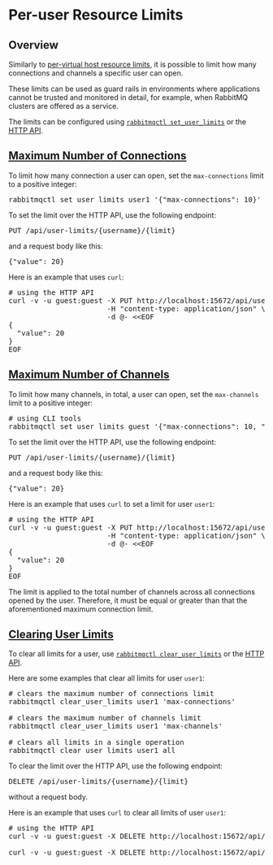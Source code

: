 <!--
Copyright (c) 2007-2023 Broadcom. All Rights Reserved. The term “Broadcom” refers to Broadcom Inc. and/or its subsidiaries.

All rights reserved. This program and the accompanying materials
are made available under the terms of the under the Apache License,
Version 2.0 (the "License”); you may not use this file except in compliance
with the License. You may obtain a copy of the License at

https://www.apache.org/licenses/LICENSE-2.0

Unless required by applicable law or agreed to in writing, software
distributed under the License is distributed on an "AS IS" BASIS,
WITHOUT WARRANTIES OR CONDITIONS OF ANY KIND, either express or implied.
See the License for the specific language governing permissions and
limitations under the License.
-->

# Per-user Resource Limits

## Overview

Similarly to [per-virtual host resource limits](./vhosts.html#limits), it is possible to limit
how many connections and channels a specific user can open.

These limits can be used as guard rails in environments where applications
cannot be trusted and monitored in detail, for example, when RabbitMQ clusters
are offered as a service.

The limits can be configured using [`rabbitmqctl set_user_limits`](./cli.html) or the [HTTP API](./management.html#http-api).

## <a id="connections" class="anchor" href="#connections">Maximum Number of Connections</a>

To limit how many connection a user can open, set the `max-connections` limit to
a positive integer:

<pre class="lang-bash">
rabbitmqctl set_user_limits user1 '{"max-connections": 10}'
</pre>

To set the limit over the HTTP API, use the following endpoint:

<pre class="lang-ini">
PUT /api/user-limits/{username}/{limit}
</pre>

and a request body like this:

<pre class="lang-javascript">
{"value": 20}
</pre>

Here is an example that uses `curl`:

<pre class="lang-bash">
# using the HTTP API
curl -v -u guest:guest -X PUT http://localhost:15672/api/user-limits/user1/max-connections \
                       -H "content-type: application/json" \
                       -d @- &lt;&lt;EOF
{
  "value": 20
}
EOF
</pre>

## <a id="channels" class="anchor" href="#channels">Maximum Number of Channels</a>

To limit how many channels, in total, a user can open, set the `max-channels` limit to
a positive integer:

<pre class="lang-bash">
# using CLI tools
rabbitmqctl set_user_limits guest '{"max-connections": 10, "max-channels": 20}'
</pre>

To set the limit over the HTTP API, use the following endpoint:

<pre class="lang-ini">
PUT /api/user-limits/{username}/{limit}
</pre>

and a request body like this:

<pre class="lang-javascript">
{"value": 20}
</pre>

Here is an example that uses `curl` to set a limit for user `user1`:

<pre class="lang-bash">
# using the HTTP API
curl -v -u guest:guest -X PUT http://localhost:15672/api/user-limits/user1/max-channels \
                       -H "content-type: application/json" \
                       -d @- &lt;&lt;EOF
{
  "value": 20
}
EOF
</pre>

The limit is applied to the total number of channels across all connections opened
by the user. Therefore, it must be equal or greater than that the aforementioned maximum
connection limit.

## <a id="clearing" class="anchor" href="#clearing">Clearing User Limits</a>

To clear all limits for a user, use [`rabbitmqctl clear_user_limits`](./cli.html) or the [HTTP API](./management.html#http-api).

Here are some examples that clear all limits for user `user1`:

<pre class="lang-bash">
# clears the maximum number of connections limit
rabbitmqctl clear_user_limits user1 'max-connections'

# clears the maximum number of channels limit
rabbitmqctl clear_user_limits user1 'max-channels'

# clears all limits in a single operation
rabbitmqctl clear_user_limits user1 all
</pre>

To clear the limit over the HTTP API, use the following endpoint:

<pre class="lang-ini">
DELETE /api/user-limits/{username}/{limit}
</pre>

without a request body.

Here is an example that uses `curl` to clear all limits of user `user1`:

<pre class="lang-bash">
# using the HTTP API
curl -v -u guest:guest -X DELETE http://localhost:15672/api/user-limits/user1/max-channels

curl -v -u guest:guest -X DELETE http://localhost:15672/api/user-limits/user1/max-connections
</pre>